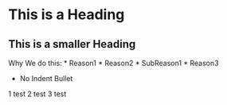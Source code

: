 # This is a Heading

## This is a smaller Heading

Why We do this:
    * Reason1
    * Reason2
        * SubReason1
    * Reason3
* No Indent Bullet

1 test
2 test
3 test